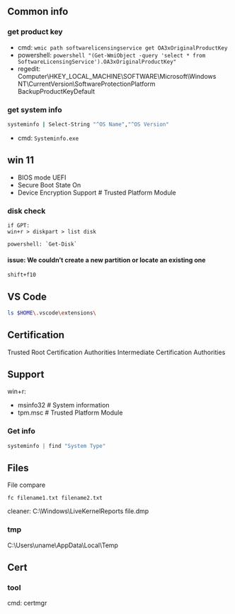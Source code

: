 ## Common info
### get product key
- cmd: `wmic path softwarelicensingservice get OA3xOriginalProductKey`
- powershell: `powershell "(Get-WmiObject -query 'select * from SoftwareLicensingService').OA3xOriginalProductKey"`
- regedit: 
    Computer\HKEY_LOCAL_MACHINE\SOFTWARE\Microsoft\Windows NT\CurrentVersion\SoftwareProtectionPlatform
    BackupProductKeyDefault

### get system info
```bash
systeminfo | Select-String "^OS Name","^OS Version"
```
- cmd: `Systeminfo.exe`

## win 11
- BIOS mode UEFI
- Secure Boot State On
- Device Encryption Support  # Trusted Platform Module

### disk check 
    if GPT:
    win+r > diskpart > list disk
    
    powershell: `Get-Disk`

#### issue: We couldn’t create a new partition or locate an existing one
    shift+f10




## VS Code
```bash
ls $HOME\.vscode\extensions\
```

## Certification
Trusted Root Certification Authorities
Intermediate Certification Authorities


## Support
win+r:
- msinfo32  # System information
- tpm.msc  # Trusted Platform Module

### Get info
```powershell
systeminfo | find "System Type"
```


## Files
File compare
```
fc filename1.txt filename2.txt
```

cleaner:
    C:\Windows\LiveKernelReports
        file.dmp

### tmp
C:\Users\uname\AppData\Local\Temp

## Cert

### tool
cmd: certmgr